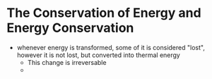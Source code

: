 # The Conservation of Energy and Energy Conservation
- whenever energy is transformed, some of it is considered "lost", however it is not lost, but converted into thermal energy
	- This change is irreversable
	- 